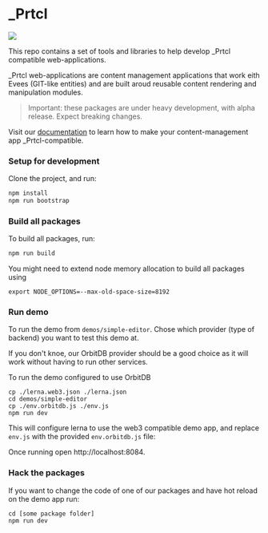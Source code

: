 # \_Prtcl

[![](https://img.shields.io/npm/v/@uprtcl/micro-orchestrator)](https://www.npmjs.com/package/@uprtcl/micro-orchestrator)

This repo contains a set of tools and libraries to help develop \_Prtcl compatible web-applications.

\_Prtcl web-applications are content management applications that work eith Evees (GIT-like entities) and are built aroud reusable content rendering and manipulation modules.

> Important: these packages are under heavy development, with alpha release. Expect breaking changes.

Visit our [documentation](<(https://uprtcl.github.io/js-uprtcl)> "it's WIP, so contribution and feedback are much appreciated") to learn how to make your content-management app \_Prtcl-compatible.

### Setup for development

Clone the project, and run:

```bash
npm install
npm run bootstrap
```

### Build all packages

To build all packages, run:

```bash
npm run build
```

You might need to extend node memory allocation to build all packages using

```
export NODE_OPTIONS=--max-old-space-size=8192
```

### Run demo

To run the demo from `demos/simple-editor`. Chose which provider (type of backend) you want to test this demo at.

If you don't knoe, our OrbitDB provider should be a good choice as it will work without having to run other services.

To run the demo configured to use OrbitDB

```
cp ./lerna.web3.json ./lerna.json
cd demos/simple-editor
cp ./env.orbitdb.js ./env.js
npm run dev
```

This will configure lerna to use the web3 compatible demo app, and replace `env.js` with the provided `env.orbitdb.js` file:

Once running open http://localhost:8084.

### Hack the packages

If you want to change the code of one of our packages and have hot reload on the demo app run:

```
cd [some package folder]
npm run dev
```
